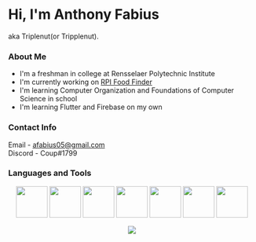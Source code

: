 # Hi, I'm Anthony Fabius

aka Triplenut(or Tripplenut).

### About Me

- I'm a freshman in college at Rensselaer Polytechnic Institute
- I'm currently working on [RPI Food Finder](https://github.com/RPI-Food-Finder)
- I'm learning Computer Organization and Foundations of Computer Science in school
- I'm learning Flutter and Firebase on my own

### Contact Info

Email - afabius05@gmail.com\
Discord - Coup#1799


### Languages and Tools

<p align="center">
<img src="https://cdn.jsdelivr.net/gh/devicons/devicon/icons/cplusplus/cplusplus-original.svg" width="64"/>
<img src="https://cdn.jsdelivr.net/gh/devicons/devicon/icons/java/java-original.svg" width="64"/>
<img src="https://cdn.jsdelivr.net/gh/devicons/devicon/icons/flutter/flutter-original.svg" width="64"/>
<img src="https://cdn.jsdelivr.net/gh/devicons/devicon/icons/dart/dart-original.svg" width="64"/>
<img src="https://cdn.jsdelivr.net/gh/devicons/devicon/icons/linux/linux-original.svg" width="64"/>
<img src="https://cdn.jsdelivr.net/gh/devicons/devicon/icons/firebase/firebase-plain.svg" width="64" />
<img src="https://cdn.jsdelivr.net/gh/devicons/devicon/icons/mysql/mysql-original.svg" width="64"/>
</p>

<p align="center">
<img src="https://github-readme-stats.vercel.app/api/top-langs/?username=Tripplenut&layout=compact&title_color=ffffff&text_color=daf7dc&bg_color=151515">
</p>
